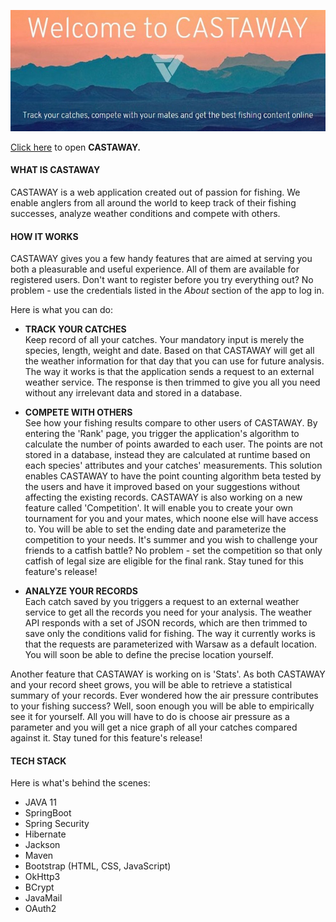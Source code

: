 
![castaway](src/main/resources/static/images/castaway.jpg)


[Click here](http://castawayapp.tech) to open **CASTAWAY.**

#### WHAT IS CASTAWAY 
CASTAWAY is a web application created out of passion for fishing. We enable anglers from all around the world to keep track of their fishing successes, analyze weather conditions and compete with others.



#### HOW IT WORKS  
CASTAWAY gives you a few handy features that are aimed at serving you both a pleasurable and useful experience. All of them are available for registered users. Don't want to register before you try everything out? No problem - use the credentials listed in the *About* section of the app to log in.

Here is what you can do:


* **TRACK YOUR CATCHES**  
Keep record of all your catches. Your mandatory input is merely the species, length, weight and date. Based on that CASTAWAY will get all the weather information for that day that you can use for future analysis. The way it works is that the application sends a request to an external weather service. The response is then trimmed to give you all you need without any irrelevant data and stored in a database.


* **COMPETE WITH OTHERS**  
See how your fishing results compare to other users of CASTAWAY. By entering the 'Rank' page, you trigger the application's algorithm to calculate the number of points awarded to each user. The points are not stored in a database, instead they are calculated at runtime based on each species' attributes and your catches' measurements. This solution enables CASTAWAY to have the point counting algorithm beta tested by the users and have it improved based on your suggestions without affecting the existing records.
CASTAWAY is also working on a new feature called 'Competition'. It will enable you to create your own tournament for you and your mates, which noone else will have access to. You will be able to set the ending date and parameterize the competition to your needs. It's summer and you wish to challenge your friends to a catfish battle? No problem - set the competition so that only catfish of legal size are eligible for the final rank. Stay tuned for this feature's release!


* **ANALYZE YOUR RECORDS**  
Each catch saved by you triggers a request to an external weather service to get all the records you need for your analysis. The weather API responds with a set of JSON records, which are then trimmed to save only the conditions valid for fishing. The way it currently works is that the requests are parameterized with Warsaw as a default location. You will soon be able to define the precise location yourself.

Another feature that CASTAWAY is working on is 'Stats'. As both CASTAWAY and your record sheet grows, you will be able to retrieve a statistical summary of your records. Ever wondered how the air pressure contributes to your fishing success? Well, soon enough you will be able to empirically see it for yourself. All you will have to do is choose air pressure as a parameter and you will get a nice graph of all your catches compared against it. Stay tuned for this feature's release!


#### TECH STACK
Here is what's behind the scenes:

- JAVA 11
- SpringBoot
- Spring Security
- Hibernate
- Jackson
- Maven
- Bootstrap (HTML, CSS, JavaScript)
- OkHttp3
- BCrypt
- JavaMail
- OAuth2
